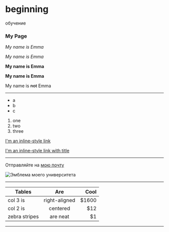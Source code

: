 # beginning
обучение

### My Page

*My name is Emma*

_My name is Emma_

**My name is Emma**

__My name is Emma__

My name is ~~not~~ Emma

----

* a
* b
* c

1. one
2. two
3. three

[I'm an inline-style link](https://www.google.com)

[I'm an inline-style link with title](https://www.google.com "Google's Homepage")

***

Отправляйте на [мою почту](mailto:granger.99@mail.ru)

![Эмблема моего университета](https://www.hse.ru/data/2014/06/24/1310196963/logo_%D1%81_hse_cmyk.jpg "HSE LOGO")

----

| Tables        | Are           | Cool  |
| ------------- |:-------------:| -----:|
| col 3 is      | right-aligned | $1600 |
| col 2 is      | centered      |   $12 |
| zebra stripes | are neat      |    $1 |

***
